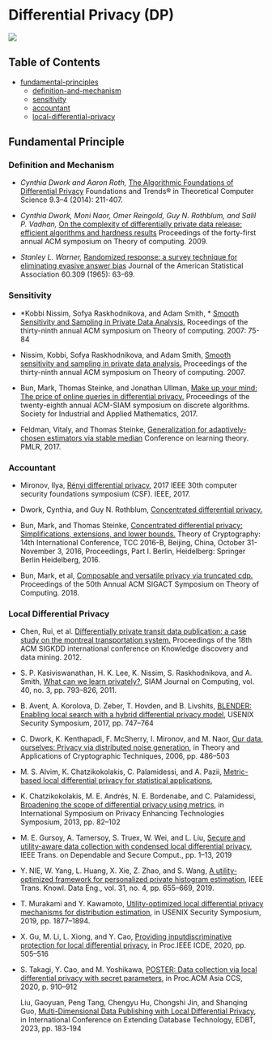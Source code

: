 # Differential Privacy (DP)


![](https://badgen.net/badge/:papers/:22/blue) 


## Table of Contents

- [fundamental-principles](#fundamental-principles)
  * [definition-and-mechanism](#definition-and-mechanism)
  * [sensitivity](#sensitivity)
  * [accountant](#accountant)
  * [local-differential-privacy](#local-differential-privacy)


## Fundamental Principle

### Definition and Mechanism

- *Cynthia Dwork and Aaron Roth,*
  [The Algorithmic Foundations of Differential Privacy](https://www.cis.upenn.edu/~aaroth/Papers/privacybook.pdf)
  Foundations and Trends® in Theoretical Computer Science 9.3–4 (2014): 211-407.

- *Cynthia Dwork, Moni Naor, Omer Reingold, Guy N. Rothblum, and Salil P. Vadhan,*
  [On the complexity of differentially private data release: efficient algorithms and hardness results](https://dl.acm.org/doi/10.1145/1536414.1536467)
  Proceedings of the forty-first annual ACM symposium on Theory of computing. 2009.

- *Stanley L. Warner,* 
   [Randomized response: a survey technique for eliminating evasive answer bias](https://www.tandfonline.com/doi/abs/10.1080/01621459.1965.10480775)
   Journal of the American Statistical Association 60.309 (1965): 63-69.  


### Sensitivity
- *Kobbi Nissim, Sofya Raskhodnikova, and Adam Smith, *
  [Smooth Sensitivity and Sampling in Private Data Analysis.](https://cs-people.bu.edu/ads22/pubs/NRS07/NRS07-full-draft-v1.pdf)
  Roceedings of the thirty-ninth annual ACM symposium on Theory of computing. 2007: 75-84
  
- Nissim, Kobbi, Sofya Raskhodnikova, and Adam Smith, 
  [Smooth sensitivity and sampling in private data analysis.](https://cs-people.bu.edu/ads22/pubs/NRS07/NRS07-full-draft-v1.pdf)
  Proceedings of the thirty-ninth annual ACM symposium on Theory of computing. 2007.

- Bun, Mark, Thomas Steinke, and Jonathan Ullman, 
  [Make up your mind: The price of online queries in differential privacy.](https://arxiv.org/pdf/1604.04618.pdf)
  Proceedings of the twenty-eighth annual ACM-SIAM symposium on discrete algorithms. Society for Industrial and Applied Mathematics, 2017.
  
- Feldman, Vitaly, and Thomas Steinke, 
  [Generalization for adaptively-chosen estimators via stable median](http://proceedings.mlr.press/v65/feldman17a/feldman17a.pdf) 
  Conference on learning theory. PMLR, 2017.
  
### Accountant

- Mironov, Ilya, 
  [Rényi differential privacy.](https://arxiv.org/pdf/1702.07476.pdf) 
  2017 IEEE 30th computer security foundations symposium (CSF). IEEE, 2017.

- Dwork, Cynthia, and Guy N. Rothblum, 
  [Concentrated differential privacy.](https://arxiv.org/pdf/1603.01887.pdf)
  
- Bun, Mark, and Thomas Steinke, 
  [Concentrated differential privacy: Simplifications, extensions, and lower bounds.](https://arxiv.org/pdf/1605.02065.pdf)
  Theory of Cryptography: 14th International Conference, TCC 2016-B, Beijing, China, October 31-November 3, 2016, Proceedings, Part I. Berlin, Heidelberg: Springer Berlin Heidelberg, 2016.

- Bun, Mark, et al, 
  [Composable and versatile privacy via truncated cdp.](https://projects.iq.harvard.edu/files/privacytools/files/bun_mark_composable_.pdf) 
  Proceedings of the 50th Annual ACM SIGACT Symposium on Theory of Computing. 2018.


### Local Differential Privacy
  
- Chen, Rui, et al. 
  [Differentially private transit data publication: a case study on the montreal transportation system.](https://dl.acm.org/doi/10.1145/2339530.2339564) 
  Proceedings of the 18th ACM SIGKDD international conference on Knowledge discovery and data mining. 2012.
  
- S. P. Kasiviswanathan, H. K. Lee, K. Nissim, S. Raskhodnikova, and A. Smith, 
  [What can we learn privately?](https://arxiv.org/pdf/0803.0924.pdf),
  SIAM Journal on Computing, vol. 40, no. 3, pp. 793–826, 2011.

- B. Avent, A. Korolova, D. Zeber, T. Hovden, and B. Livshits,
  [BLENDER: Enabling local search with a hybrid differential privacy model](https://www.usenix.org/conference/usenixsecurity17/technical-sessions/presentation/avent),
  USENIX Security Symposium, 2017, pp. 747–764

- C. Dwork, K. Kenthapadi, F. McSherry, I. Mironov, and M. Naor,
  [Our data, ourselves: Privacy via distributed noise generation](https://link.springer.com/chapter/10.1007/11761679_29),
  in Theory and Applications of Cryptographic Techniques, 2006, pp. 486–503

- M. S. Alvim, K. Chatzikokolakis, C. Palamidessi, and A. Pazii,
  [Metric-based local differential privacy for statistical applications](https://arxiv.org/pdf/1805.01456.pdf),

- K. Chatzikokolakis, M. E. Andrés, N. E. Bordenabe, and C. Palamidessi, 
  [Broadening the scope of differential privacy using metrics](https://link.springer.com/chapter/10.1007/978-3-642-39077-7_5), 
  in International Symposium on Privacy Enhancing Technologies Symposium, 2013, pp. 82–102

- M. E. Gursoy, A. Tamersoy, S. Truex, W. Wei, and L. Liu, 
  [Secure and utility-aware data collection with condensed local differential privacy](https://arxiv.org/pdf/1905.06361.pdf),
  IEEE Trans. on Dependable and Secure Comput., pp. 1–13, 2019

- Y. NIE, W. Yang, L. Huang, X. Xie, Z. Zhao, and S. Wang, 
 [A utility-optimized framework for personalized private histogram estimation](https://ieeexplore.ieee.org/document/8368271),
  IEEE Trans. Knowl. Data Eng., vol. 31, no. 4, pp. 655–669, 2019.

- T. Murakami and Y. Kawamoto, 
  [Utility-optimized local differential privacy mechanisms for distribution estimation](https://arxiv.org/pdf/1807.11317.pdf),
  in USENIX Security Symposium, 2019, pp. 1877–1894.

- X. Gu, M. Li, L. Xiong, and Y. Cao, 
  [Providing inputdiscriminative protection for local differential privacy](https://arxiv.org/pdf/1911.01402.pdf),
  in Proc.IEEE ICDE, 2020, pp. 505–516

- S. Takagi, Y. Cao, and M. Yoshikawa, 
  [POSTER: Data collection via local differential privacy with secret parameters](https://dl.acm.org/doi/10.1145/3320269.3405441),
  in Proc.ACM Asia CCS, 2020, p. 910–912
  
  Liu, Gaoyuan, Peng Tang, Chengyu Hu, Chongshi Jin, and Shanqing Guo,
  [Multi-Dimensional Data Publishing with Local Differential Privacy](https://openproceedings.org/2023/conf/edbt/paper-210.pdf),
  in International Conference on Extending Database Technology, EDBT, 2023, pp. 183-194
